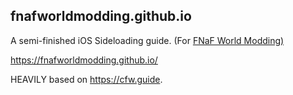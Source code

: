 ## fnafworldmodding.github.io
A semi-finished iOS Sideloading guide. (For [FNaF World Modding)](https://discord.gg/fnafworld)

https://fnafworldmodding.github.io/

HEAVILY based on https://cfw.guide.
